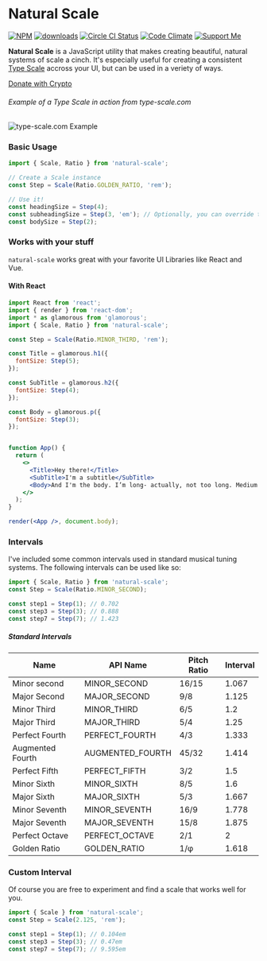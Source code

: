 # Natural Scale

[![NPM][npm-badge-img]][npm-badge-link]
[![downloads][downloads-badge]][npmcharts]
[![Circle CI Status][circle-ci-badge]][circle-ci-url]
[![Code Climate][codeclimate-badge]][codeclimate-url]
[![Support Me][support-badge-image]][support-badge-url]

<!-- [![Coverage Status][coverage-badge]][coverage-url] -->

**Natural Scale** is a JavaScript utility that makes creating beautiful, natural systems of scale a cinch. It's especially useful for creating a consistent [Type Scale](http://type-scale.com) accross your UI, but can be used in a veriety of ways.

<div>
  <a class="donate-with-crypto"
     href="https://commerce.coinbase.com/checkout/ec081042-4a98-42bf-bf04-e882a81db30f">
    <span>Donate with Crypto</span>
  </a>
  <script src="https://commerce.coinbase.com/v1/checkout.js">
  </script>
</div>

###### Example of a Type Scale in action from type-scale.com

![type-scale.com Example](https://jklb-os.s3.amazonaws.com/samples/type-scale--example.gif)

### Basic Usage

```jsx
import { Scale, Ratio } from 'natural-scale';

// Create a Scale instance
const Step = Scale(Ratio.GOLDEN_RATIO, 'rem');

// Use it!
const headingSize = Step(4);
const subheadingSize = Step(3, 'em'); // Optionally, you can override the unit of measure
const bodySize = Step(2);
```

### Works with your stuff

`natural-scale` works great with your favorite UI Libraries like React and Vue.

#### With React

```jsx
import React from 'react';
import { render } from 'react-dom';
import * as glamorous from 'glamorous';
import { Scale, Ratio } from 'natural-scale';

const Step = Scale(Ratio.MINOR_THIRD, 'rem');

const Title = glamorous.h1({
  fontSize: Step(5);
});

const SubTitle = glamorous.h2({
  fontSize: Step(4);
});

const Body = glamorous.p({
  fontSize: Step(3);
});


function App() {
  return (
    <>
      <Title>Hey there!</Title>
      <SubTitle>I'm a subtitle</SubTitle>
      <Body>And I'm the body. I’m long- actually, not too long. Medium length.</Body>
    </>
  );
}

render(<App />, document.body);
```

### Intervals

I've included some common intervals used in standard musical tuning systems. The following intervals can be used like so:

```jsx
import { Scale, Ratio } from 'natural-scale';
const Step = Scale(Ratio.MINOR_SECOND);

const step1 = Step(1); // 0.702
const step3 = Step(3); // 0.888
const step7 = Step(7); // 1.423
```

##### Standard Intervals

| Name             | API Name         | Pitch Ratio | Interval |
| ---------------- | ---------------- | ----------- | -------- |
| Minor second     | MINOR_SECOND     | 16/15       | 1.067    |
| Major Second     | MAJOR_SECOND     | 9/8         | 1.125    |
| Minor Third      | MINOR_THIRD      | 6/5         | 1.2      |
| Major Third      | MAJOR_THIRD      | 5/4         | 1.25     |
| Perfect Fourth   | PERFECT_FOURTH   | 4/3         | 1.333    |
| Augmented Fourth | AUGMENTED_FOURTH | 45/32       | 1.414    |
| Perfect Fifth    | PERFECT_FIFTH    | 3/2         | 1.5      |
| Minor Sixth      | MINOR_SIXTH      | 8/5         | 1.6      |
| Major Sixth      | MAJOR_SIXTH      | 5/3         | 1.667    |
| Minor Seventh    | MINOR_SEVENTH    | 16/9        | 1.778    |
| Major Seventh    | MAJOR_SEVENTH    | 15/8        | 1.875    |
| Perfect Octave   | PERFECT_OCTAVE   | 2/1         | 2        |
| Golden Ratio     | GOLDEN_RATIO     | 1/φ         | 1.618    |

### Custom Interval

Of course you are free to experiment and find a scale that works well for you.

```jsx
import { Scale } from 'natural-scale';
const Step = Scale(2.125, 'rem');

const step1 = Step(1); // 0.104em
const step3 = Step(3); // 0.47em
const step7 = Step(7); // 9.595em
```

[npm-badge-img]: https://badge.fury.io/js/natural-scale.svg
[npm-badge-link]: http://badge.fury.io/js/natural-scale
[codeclimate-badge]: https://codeclimate.com/github/jakeleboeuf/natural-scale/badges/gpa.svg
[codeclimate-url]: https://codeclimate.com/github/jakeleboeuf/natural-scale
[coverage-badge]: https://codeclimate.com/github/jakeleboeuf/natural-scale/badges/coverage.svg
[coverage-url]: https://codeclimate.com/github/jakeleboeuf/natural-scale/coverage
[circle-ci-badge]: https://img.shields.io/circleci/project/github/jakeleboeuf/natural-scale.svg
[circle-ci-url]: https://circleci.com/gh/jakeleboeuf/natural-scale
[npmcharts]: http://npmcharts.com/compare/natural-scale
[downloads-badge]: https://img.shields.io/npm/dw/natural-scale.svg
[support-badge-image]: https://img.shields.io/badge/support-jake-0666d0.svg
[support-badge-url]: https://commerce.coinbase.com/checkout/ec081042-4a98-42bf-bf04-e882a81db30f
